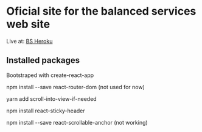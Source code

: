 # Oficial site for the balanced services web site

Live at: [BS Heroku](https://balanced-services.herokuapp.com)

## Installed packages

Bootstraped with create-react-app

npm install --save react-router-dom  (not used for now)

yarn add scroll-into-view-if-needed 

npm install react-sticky-header



npm install --save react-scrollable-anchor (not working)


